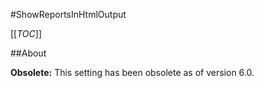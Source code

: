 #ShowReportsInHtmlOutput

[[_TOC_]]

##About

**Obsolete:** This setting has been obsolete as of version 6.0. 